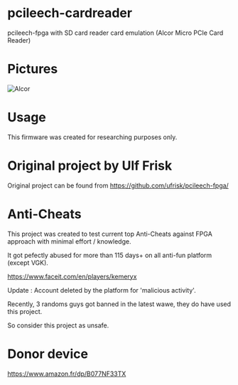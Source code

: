 # pcileech-cardreader
pcileech-fpga with SD card reader card emulation (Alcor Micro PCIe Card Reader)


# Pictures
![Alcor](https://i.imgur.com/kzmqSIH.png)

# Usage
This firmware was created for researching purposes only.  

# Original project by Ulf Frisk
Original project can be found from https://github.com/ufrisk/pcileech-fpga/  

# Anti-Cheats
This project was created to test current top Anti-Cheats against FPGA approach with minimal effort / knowledge.  

It got pefectly abused for more than 115 days+ on all anti-fun platform (except VGK).

https://www.faceit.com/en/players/kemeryx

Update : Account deleted by the platform for 'malicious activity'.

Recently, 3 randoms guys got banned in the latest wawe, they do have used this project. 

So consider this project as unsafe.

# Donor device 

https://www.amazon.fr/dp/B077NF33TX
